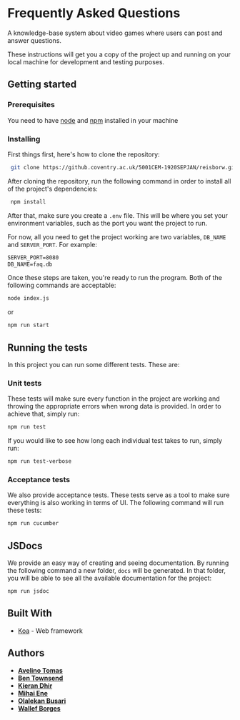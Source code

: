# Frequently Asked Questions

A knowledge-base system about video games where users can post and answer questions.

These instructions will get you a copy of the project up and running on your local machine for development and testing purposes.

## Getting started

### Prerequisites

You need to have [node](https://nodejs.org/en/) and [npm](https://www.npmjs.com/get-npm) installed in your machine

### Installing

First things first, here's how to clone the repository:

```bash
 git clone https://github.coventry.ac.uk/5001CEM-1920SEPJAN/reisborw.git
```

After cloning the repository, run the following command in order to install all of the project's dependencies:

```bash
 npm install
```

After that, make sure you create a `.env` file. This will be where you set your environment variables, such as the port you want the project to run.

For now, all you need to get the project working are two variables, `DB_NAME` and `SERVER_PORT`. For example:

```markdown
SERVER_PORT=8080
DB_NAME=faq.db
```

Once these steps are taken, you're ready to run the program. Both of the following commands are acceptable:

```bash
node index.js
```

or

```bash
npm run start
```

## Running the tests

In this project you can run some different tests. These are:

### Unit tests

These tests will make sure every function in the project are working and throwing the appropriate errors when wrong data is provided. In order to achieve that, simply run:

```bash
npm run test
```

If you would like to see how long each individual test takes to run, simply run:

```bash
npm run test-verbose
```

### Acceptance tests

We also provide acceptance tests. These tests serve as a tool to make sure everything is also working in terms of UI. The following command will run these tests:

```bash
npm run cucumber
```

## JSDocs

We provide an easy way of creating and seeing documentation. By running the following command a new folder, `docs` will be generated. In that folder, you will be able to see all the available documentation for the project:

```bash
npm run jsdoc
```

## Built With

- [Koa](https://koajs.com/) - Web framework

## Authors

- [**Avelino Tomas**](https://github.coventry.ac.uk/tomasa)
- [**Ben Townsend**](https://github.coventry.ac.uk/townse41)
- [**Kieran Dhir**](https://github.coventry.ac.uk/dhirk)
- [**Mihai Ene**](https://github.coventry.ac.uk/enem2)
- [**Olalekan Busari**](https://github.coventry.ac.uk/busario2)
- [**Wallef Borges**](https://github.coventry.ac.uk/reisborw)
